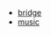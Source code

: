 - [bridge](https://drive.proton.me/urls/REQHXW86X0#MOzf7Erwpw6o)
- [music](https://drive.proton.me/urls/YAG8MXE5NW#yXzV8HKkRLL8)
